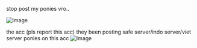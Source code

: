 stop post my ponies vro.. 

![Image](https://github.com/user-attachments/assets/a0bcb44a-ad2c-4ade-bff6-848cafdfa299)

the acc (pls report this acc)
they been posting safe server/indo server/viet server ponies on this acc
![Image](https://github.com/user-attachments/assets/a7b8a0cd-7f40-4449-9ac7-d2a2a6990a15)
